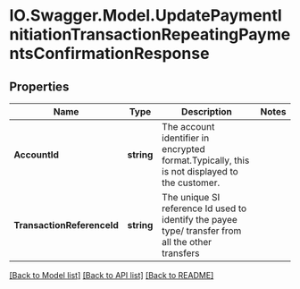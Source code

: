 # IO.Swagger.Model.UpdatePaymentInitiationTransactionRepeatingPaymentsConfirmationResponse
## Properties

Name | Type | Description | Notes
------------ | ------------- | ------------- | -------------
**AccountId** | **string** | The account identifier in encrypted format.Typically, this is not displayed to the customer. | 
**TransactionReferenceId** | **string** | The unique SI reference Id used to identify the payee type/ transfer from all the other transfers | 

[[Back to Model list]](../README.md#documentation-for-models) [[Back to API list]](../README.md#documentation-for-api-endpoints) [[Back to README]](../README.md)

